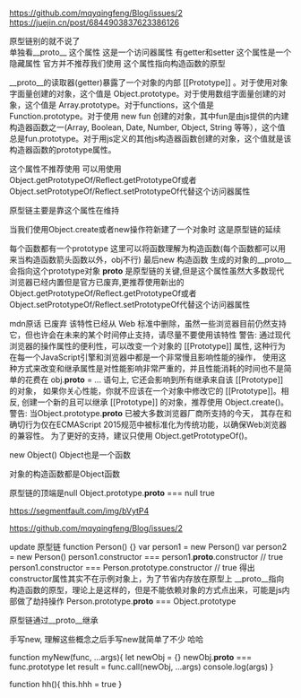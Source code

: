 https://github.com/mqyqingfeng/Blog/issues/2
https://juejin.cn/post/6844903837623386126

原型链别的就不说了  
单独看__proto__ 这个属性
这是一个访问器属性 有getter和setter
这个属性是一个隐藏属性 官方并不推荐我们使用 
这个属性指向构造函数的原型

__proto__的读取器(getter)暴露了一个对象的内部 [[Prototype]] 。对于使用对象字面量创建的对象，这个值是 Object.prototype。对于使用数组字面量创建的对象，这个值是 Array.prototype。对于functions，这个值是Function.prototype。对于使用 new fun 创建的对象，其中fun是由js提供的内建构造器函数之一(Array, Boolean, Date, Number, Object, String 等等），这个值总是fun.prototype。对于用js定义的其他js构造器函数创建的对象，这个值就是该构造器函数的prototype属性。

这个属性不推荐使用 
可以用使用Object.getPrototypeOf/Reflect.getPrototypeOf或者Object.setPrototypeOf/Reflect.setPrototypeOf代替这个访问器属性

原型链主要是靠这个属性在维持


当我们使用Object.create或者new操作符新建了一个对象时 这是原型链的延续


每个函数都有一个prototype 这里可以将函数理解为构造函数(每个函数都可以用来当构造函数箭头函数以外，obj不行) 最后new 构造函数
生成的对象的__proto__会指向这个prototype对象
__proto__ 是原型链的关键,但是这个属性虽然大多数现代浏览器已经内置但是官方已废弃,更推荐使用新出的
Object.getPrototypeOf/Reflect.getPrototypeOf或者Object.setPrototypeOf/Reflect.setPrototypeOf代替这个访问器属性


mdn原话
已废弃
该特性已经从 Web 标准中删除，虽然一些浏览器目前仍然支持它，但也许会在未来的某个时间停止支持，请尽量不要使用该特性
警告: 通过现代浏览器的操作属性的便利性，可以改变一个对象的 [[Prototype]] 属性, 这种行为在每一个JavaScript引擎和浏览器中都是一个非常慢且影响性能的操作，
使用这种方式来改变和继承属性是对性能影响非常严重的，并且性能消耗的时间也不是简单的花费在 obj.__proto__ = ... 语句上, 它还会影响到所有继承来自该 [[Prototype]] 的对象，
如果你关心性能，你就不应该在一个对象中修改它的 [[Prototype]]。相反, 创建一个新的且可以继承 [[Prototype]] 的对象，推荐使用 Object.create()。
警告: 当Object.prototype.__proto__ 已被大多数浏览器厂商所支持的今天，
其存在和确切行为仅在ECMAScript 2015规范中被标准化为传统功能，以确保Web浏览器的兼容性。
为了更好的支持，建议只使用 Object.getPrototypeOf()。

new Object() Object也是一个函数

对象的构造函数都是Object函数

原型链的顶端是null Object.prototype.__proto__ === null true

https://segmentfault.com/img/bVytP4



https://github.com/mqyqingfeng/Blog/issues/2


update
原型链
function Person() {}
var person1 = new Person()
var person2 = new Person()
person1.constructor === person1.__proto__.constructor // true
person1.constructor === Person.prototype.constructor // true
得出constructor属性其实不在示例对象上，为了节省内存放在原型上
__proto__指向构造函数的原型，理论上是这样的，但是不能依赖对象的方式点出来，可能是js内部做了劫持操作
Person.prototype.__proto__ === Object.prototype

原型链通过__proto__继承

手写new, 理解这些概念之后手写new就简单了不少 哈哈

function myNew(func, ...args){
  let newObj = {}
  newObj.__proto__ === func.prototype
  let result = func.call(newObj, ...args)
  console.log(args)
}

function hh(){
  this.hhh = true
}